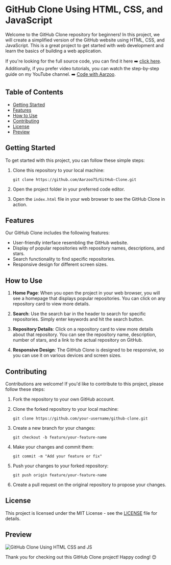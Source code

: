 # GitHub Clone Using HTML, CSS, and JavaScript

Welcome to the GitHub Clone repository for beginners! In this project, we will create a simplified version of the GitHub website using HTML, CSS, and JavaScript. This is a great project to get started with web development and learn the basics of building a web application.

If you're looking for the full source code, you can find it here ➡️ [click here](https://rb.gy/h501pf).
Additionally, if you prefer video tutorials, you can watch the step-by-step guide on my YouTube channel. ➡️ [Code with Aarzoo](https://youtu.be/jtIrT8LYp5Y?si=BdhntLKF-vtJdoyH).

## Table of Contents

- [Getting Started](#getting-started)
- [Features](#features)
- [How to Use](#how-to-use)
- [Contributing](#contributing)
- [License](#license)
- [Preview](#preview)

## Getting Started

To get started with this project, you can follow these simple steps:

1. Clone this repository to your local machine:

   ```shell
   git clone https://github.com/Aarzoo75/GitHub-Clone.git
   ```

2. Open the project folder in your preferred code editor.

3. Open the `index.html` file in your web browser to see the GitHub Clone in action.

## Features

Our GitHub Clone includes the following features:

- User-friendly interface resembling the GitHub website.
- Display of popular repositories with repository names, descriptions, and stars.
- Search functionality to find specific repositories.
- Responsive design for different screen sizes.

## How to Use

1. **Home Page**: When you open the project in your web browser, you will see a homepage that displays popular repositories. You can click on any repository card to view more details.

2. **Search**: Use the search bar in the header to search for specific repositories. Simply enter keywords and hit the search button.

3. **Repository Details**: Click on a repository card to view more details about that repository. You can see the repository name, description, number of stars, and a link to the actual repository on GitHub.

4. **Responsive Design**: The GitHub Clone is designed to be responsive, so you can use it on various devices and screen sizes.

## Contributing

Contributions are welcome! If you'd like to contribute to this project, please follow these steps:

1. Fork the repository to your own GitHub account.

2. Clone the forked repository to your local machine:

   ```shell
   git clone https://github.com/your-username/github-clone.git
   ```

3. Create a new branch for your changes:

   ```shell
   git checkout -b feature/your-feature-name
   ```

4. Make your changes and commit them:

   ```shell
   git commit -m "Add your feature or fix"
   ```

5. Push your changes to your forked repository:

   ```shell
   git push origin feature/your-feature-name
   ```

6. Create a pull request on the original repository to propose your changes.

## License

This project is licensed under the MIT License - see the [LICENSE](LICENSE) file for details.

## Preview
![GitHub Clone Using HTML CSS and JS](https://github.com/Aarzoo75/GitHub-Clone/assets/59678435/dc1f4ae6-bbd7-40df-85ad-bc79d7da924d)

Thank you for checking out this GitHub Clone project! Happy coding! 😊
